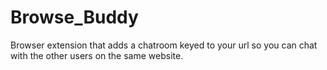 # Browse_Buddy
Browser extension that adds a chatroom keyed to your url so you can chat with the other users on the same website.
